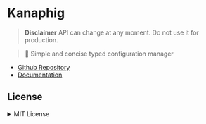 # Kanaphig

> **Disclaimer** API can change at any moment. Do not use it for production.

> 🔩 Simple and concise typed configuration manager

- [Github Repository](https://github.com/sagnikpradhan/kanaphig)
- [Documentation](https://sagnikpradhan.github.io/kanaphig)

## License

<details>
  <summary>
    MIT License
  </summary>
  
    Copyright 2021 Sagnik Pradhan

    Permission is hereby granted, free of charge, to any person obtaining a copy of this software and associated documentation files (the "Software"), to deal in the Software without restriction, including without limitation the rights to use, copy, modify, merge, publish, distribute, sublicense, and/or sell copies of the Software, and to permit persons to whom the Software is furnished to do so, subject to the following conditions:

    The above copyright notice and this permission notice shall be included in all copies or substantial portions of the Software.

    THE SOFTWARE IS PROVIDED "AS IS", WITHOUT WARRANTY OF ANY KIND, EXPRESS OR IMPLIED, INCLUDING BUT NOT LIMITED TO THE WARRANTIES OF MERCHANTABILITY, FITNESS FOR A PARTICULAR PURPOSE AND NONINFRINGEMENT. IN NO EVENT SHALL THE AUTHORS OR COPYRIGHT HOLDERS BE LIABLE FOR ANY CLAIM, DAMAGES OR OTHER LIABILITY, WHETHER IN AN ACTION OF CONTRACT, TORT OR OTHERWISE, ARISING FROM, OUT OF OR IN CONNECTION WITH THE SOFTWARE OR THE USE OR OTHER DEALINGS IN THE SOFTWARE.

</details>
